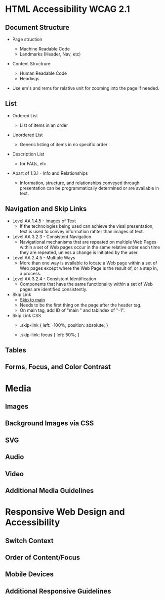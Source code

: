 # HTML Accessibility WCAG 2.1

## Document Structure
- Page struction
    - Machine Readable Code
    - Landmarks (Header, Nav, etc)
- Content Structrure
    - Human Readable Code
    - Headings

- Use em's and rems for relative unit for zooming into the page if needed.

## List
- Ordered List
    - List of items in an order
- Unordered List
    - Generic listing of items in no specific order
- Description List
    - for FAQs, etc 

- Apart of 1.3.1 - Info and Relationships
    - Information, structure, and relationships conveyed through presentation can be programmatically determined or are available in text. 
    
## Navigation and Skip Links
 - Level AA 1.4.5 - Images of Text
    - If the technologies being used can achieve the visal presentation, text is used to convey information rahter than images of text.
- Level AA 3.2.3 - Consistent Navigation
    - Navigational mechanisms that are repeated on multiple Web Pages within a set of Web pages occur in the same relative order each time they are repeated, unless a change is initiated by the user. 
- Level AA 2.4.5 - Multiple Ways
    - More than one way is available to locate a Web page within a set of Web pages except where the Web Page is the result of, or a step in, a process.
- Level AA 3.2.4 - Consistent Identification
    - Components that have the same functionality within a set of Web pages are identified consistently.
-  Skip Link 
    - <a class="skip-link" href="#main">Skip to main</a>
    - Needs to be the first thing on the page after the header tag.
    - On main tag, add ID of "main " and tabindex of "-1".
- Skip Link CSS
    - .skip-link {
        left: -100%;
        position: absolute;
    }

    - .skip-link: focus {
        left: 50%;
    }


## Tables

## Forms, Focus, and Color Contrast

# Media

## Images

## Background Images via CSS

## SVG

## Audio

## Video

## Additional Media Guidelines

# Responsive Web Design and Accessibility

## Switch Context

## Order of Content/Focus

## Mobile Devices

## Additional Responsive Guidelines